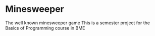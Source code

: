 # Minesweeper
The well known minesweeper game
This is a semester project for the Basics of Programming course in BME
